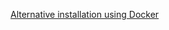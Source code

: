 

[Alternative installation using Docker](https://github.com/LisaHJung/Part-1-Intro-to-Elasticsearch-and-Kibana/blob/main/docker-compose.yml)
